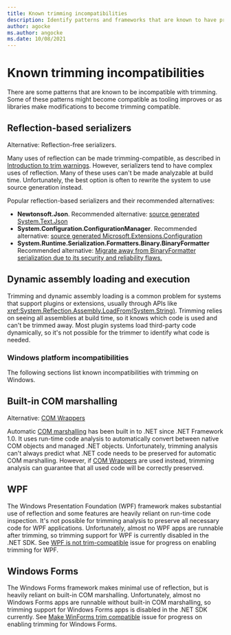```yaml
---
title: Known trimming incompatibilities
description: Identify patterns and frameworks that are known to have problems with trimming
author: agocke
ms.author: angocke
ms.date: 10/08/2021
---
```

# Known trimming incompatibilities

There are some patterns that are known to be incompatible with trimming. Some of these patterns might become compatible as tooling improves or as libraries make modifications to become trimming compatible.

## Reflection-based serializers

Alternative: Reflection-free serializers.

Many uses of reflection can be made trimming-compatible, as described in [Introduction to trim warnings](fixing-warnings.md). However, serializers tend to have complex uses of reflection. Many of these uses can't be made analyzable at build time. Unfortunately, the best option is often to rewrite the system to use source generation instead.

Popular reflection-based serializers and their recommended alternatives:

- **Newtonsoft.Json**. Recommended alternative: [source generated System.Text.Json](../../../standard/serialization/system-text-json/source-generation.md)
- **System.Configuration.ConfigurationManager**. Recommended alternative: [source generated Microsoft.Extensions.Configuration](https://github.com/dotnet/runtime/issues/44493)
- **System.Runtime.Serialization.Formatters.Binary.BinaryFormatter** Recommended alternative: [Migrate away from BinaryFormatter serialization due to its security and reliability flaws.](../../compatibility/serialization/7.0/binaryformatter-apis-produce-errors.md#recommended-action)

## Dynamic assembly loading and execution

Trimming and dynamic assembly loading is a common problem for systems that support plugins or extensions, usually through APIs like <xref:System.Reflection.Assembly.LoadFrom(System.String)>. Trimming relies on seeing all assemblies at build time, so it knows which code is used and can't be trimmed away. Most plugin systems load third-party code dynamically, so it's not possible for the trimmer to identify what code is needed.

### Windows platform incompatibilities

The following sections list known incompatibilities with trimming on Windows.

## Built-in COM marshalling

Alternative: [COM Wrappers](../../../standard/native-interop/com-wrappers.md)

Automatic [COM marshalling](../../../standard/native-interop/cominterop.md) has been built in to .NET since .NET Framework 1.0. It uses run-time code analysis to automatically convert between native COM objects and managed .NET objects. Unfortunately, trimming analysis can't always predict what .NET code needs to be preserved for automatic COM marshalling. However, if [COM Wrappers](../../../standard/native-interop/com-wrappers.md) are used instead, trimming analysis can guarantee that all used code will be correctly preserved.

## WPF

The Windows Presentation Foundation (WPF) framework makes substantial use of reflection and some features are heavily reliant on run-time code inspection. It's not possible for trimming analysis to preserve all necessary code for WPF applications. Unfortunately, almost no WPF apps are runnable after trimming, so trimming support for WPF is currently disabled in the .NET SDK. See [WPF is not trim-compatible](https://github.com/dotnet/wpf/issues/3811) issue for progress on enabling trimming for WPF.

## Windows Forms

The Windows Forms framework makes minimal use of reflection, but is heavily reliant on built-in COM marshalling. Unfortunately, almost no Windows Forms apps are runnable without built-in COM marshalling, so trimming support for Windows Forms apps is disabled in the .NET SDK currently. See [Make WinForms trim compatible](https://github.com/dotnet/winforms/issues/4649) issue for progress on enabling trimming for Windows Forms.

